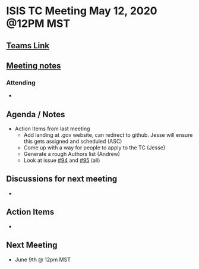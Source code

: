 # ISIS TC Meeting May 12, 2020 @12PM MST

## [Teams Link](https://teams.microsoft.com/dl/launcher/launcher.html?url=%2f_%23%2fl%2fmeetup-join%2f19%3ameeting_YWRkZjdiMGUtZWJlOC00OWMzLThlMTItZTk0Y2MyM2E1MWE0%40thread.v2%2f0%3fcontext%3d%257b%2522Tid%2522%253a%25220693b5ba-4b18-4d7b-9341-f32f400a5494%2522%252c%2522Oid%2522%253a%2522c27c6e98-e45a-45ff-aea5-7f10d6fe67c1%2522%257d%26anon%3dtrue&type=meetup-join&deeplinkId=e54b3969-3c7f-4efb-9cad-ee99cf639f86&directDl=true&msLaunch=true&enableMobilePage=true&suppressPrompt=true)

## [Meeting notes]()

### Attending
 -

## Agenda / Notes
 - Action Items from last meeting
   - Add landing at .gov website, can redirect to github. Jesse will ensure this gets assigned and scheduled (ASC)
   - Come up with a way for people to apply to the TC (Jesse)
   - Generate a rough Authors list (Andrew)
   - Look at issue [#94](https://github.com/USGS-Astrogeology/ISIS_TC/issues/94) and [#95](https://github.com/USGS-Astrogeology/ISIS_TC/issues/95) (all)

## Discussions for next meeting
 -

## Action Items
-

## Next Meeting
 - June 9th @ 12pm MST

